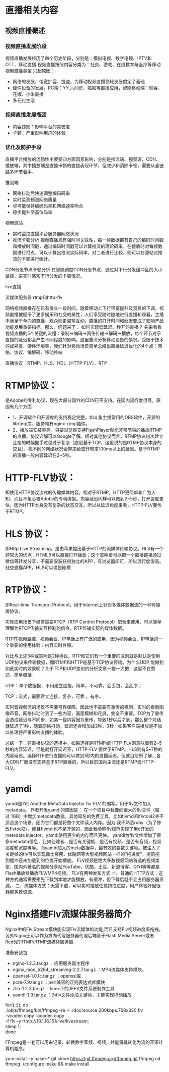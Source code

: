 # 直播相关内容

## 视频直播概述
### 视频直播发展阶段
视频直播发展经历了四个历史阶段，分别是：模拟电视、数字电视、IPTV和OTT、移动直播
视频直播按照内容分类为：社交、游戏、在线教育与医疗等移动视频直播类型
兴起原因：
- 网络的发展，带宽扩容、提速，为移动视频直播领域发展奠定了基础
- 硬件设备的发展，PC端：YY,六间房、呱呱等直播应用，智能移动端：映客、花椒、小米直播
- 多元化生活

### 视频直播发展瓶颈
- 内容违规：影响平台的美誉度
- 卡顿：严重影响用户的体验

### 优化及防护手段
直播平台播放的流畅性主要受四方面因素影响，分别是推流端、视频源、CDN、播放端，其中播放端是直播卡顿的直接表现环节，但减少和消除卡顿，需要从全链路多环节着手。

推流端
- 网络抖动后快速调整编码码率
- 实时监测预测网络质量
- 尽可能保持编码码率和网络速率吻合
- 稳步提升至高位码率

视频源站
- 实时监控直播平台服务器网络状况
- 推流卡顿分析
视频直播具有强时间关联性，每一帧数据都有自己的编码时间戳和播放时间戳，通过编码时间戳可以计算推流的理论码率，在接收时对每帧数据进行打点，可以计算出推流实际码率，对二者进行比较，则可以在源站对推流的卡顿进行统计。

CDN分发节点卡顿分析
在智能调度CDN分发节点，通过对下行分发缓冲区的大小监控，来实时感知下行分发的卡顿情况。



live直播

流媒体服务器
rtmp和http-flv

网络视频直播存在已有很长一段时间，随着移动上下行带宽提升及资费的下调，视频直播被赋予了更多娱乐和社交的属性，人们享受随时随地进行直播和观看，主播不满足于单向的直播，观众则更渴望互动，直播的打开时间和延迟变成了影响产品功能发展重要指标。那么，问题来了： 如何实现低延迟、秒开的直播？
先来看看视频直播的5个关键的流程：录制->编码->网络传输->解码->播放，每个环节对于直播的延迟都会产生不同程度的影响。这里重点分析移动设备的情况。受限于技术的成熟度、硬件环境等，我们针对移动场景简单总结出直播延迟优化的4个点：网络、协议、编解码、移动终端

直播协议：RTMP、HLS、HDL（HTTP-FLV）、RTP
# RTMP协议：

是Adobe的专利协议，现在大部分国外的CDN已不支持。在国内流行度很高。原因有几个方面：

- 1、开源软件和开源库的支持稳定完整。如斗鱼主播常用的OBS软件，开源的librtmp库，服务端有nginx-rtmp插件。
- 2、播放端安装率高。只要浏览器支持FlashPlayer就能非常简易的播放RTMP的直播，协议详解可以Google了解。相对其他协议而言，RTMP协议初次建立连接的时候握手过程过于复杂（底层基于TCP，这里说的是RTMP协议本身的交互），视不同的网络状况会带来给首开带来100ms以上的延迟。基于RTMP的直播一般内容延迟在2~5秒。

# HTTP-FLV协议：

即使用HTTP协议流式的传输媒体内容。相对于RTMP，HTTP更简单和广为人知，而且不担心被Adobe的专利绑架。内容延迟同样可以做到2~5秒，打开速度更快，因为HTTP本身没有复杂的状态交互。所以从延迟角度来看，HTTP-FLV要优于RTMP。

# HLS 协议：

即Http Live Streaming，是由苹果提出基于HTTP的流媒体传输协议。HLS有一个非常大的优点：HTML5可以直接打开播放；这个意味着可以把一个直播链接通过微信等转发分享，不需要安装任何独立的APP，有浏览器即可，所以流行度很高。社交直播APP，HLS可以说是刚需

# RTP协议：

即Real-time Transport Protocol，用于Internet上针对多媒体数据流的一种传输层协议。

实际应用场景下经常需要RTCP（RTP Control Protocol）配合来使用，可以简单理解为RTCP传输交互控制的信令，RTP传输实际的媒体数据。

RTP在视频监控、视频会议、IP电话上有广泛的应用，因为视频会议、IP电话的一个重要的使用体验：内容实时性强。

对比与上述3种或实际是2种协议，RTP和它们有一个重要的区别就是默认是使用UDP协议来传输数据，而RTMP和HTTP是基于TCP协议传输。为什么UDP 能做到如此实时的效果呢？关于TCP和UDP差别的分析文章一搜一大把，这里不在赘述，简单概括：

UDP：单个数据报，不用建立连接，简单，不可靠，会丢包，会乱序；

TCP：流式，需要建立连接，复杂，可靠 ，有序。

实时音视频流的场景不需要可靠保障，因此也不需要有重传的机制，实时的看到图像声音，网络抖动时丢了一些内容，画面模糊和花屏，完全不重要。TCP为了重传会造成延迟与不同步，如某一截内容因为重传，导致1秒以后才到，那么整个对话就延迟了1秒，随着网络抖动，延迟还会增加成2秒、3秒，如果客户端播放是不加以处理将严重影响直播的体验。

总结一下：在直播协议的选择中，如果选择是RTMP或HTTP-FLV则意味着有2~5秒的内容延迟，但是就打开延迟开，HTTP-FLV 要优于RTMP。HLS则有5~7秒的内容延迟。选择RTP进行直播则可以做到1秒内的直播延迟。但就目前所了解，各大CDN厂商没有支持基于RTP直播的，所以目前国内主流还是RTMP或HTTP-FLV。


# yamdi
yamdi是Yet Another MetaData Injector for FLV 的缩写。用于flv文件加入metadata。
作者开发yamdi的原因是：
在一个项目中我要向很大的flv文件（超过 1GB）中增加metadata数据。其他知名的免费工具，比如flvmdi和flvtool2并不适合这个场景，因为它们都是将整个文件读入内存。因为 我不熟悉ruby（为了修改flvtool2），而且flvmdi也不是开源的，因此我参照flv规范实现了用c开发的metadata injector。yamdi使用更少的内存而且更快。
yamdi为flv文件增加了很多metadata信息，比如创建者、是否有关键帧、是否有视频、是否有音频，视频高度和宽度等等。而yamdi加入的meta数据中，最有效的要数关键帧。被注入了关键帧的flv可以实现像土豆网、优酷网等大型视频网站一样的“拖进度”，提前拖到缓冲还未加载到的位置开始播放。
FLV视频是绝大多数视频网站首选的视频类型，国内外著名的视频分享站YouTube、优酷、土豆、新浪博客、QIYI等等都是Flash播放器播放FLV/MP4视频。
FLV有两种发布方式
一、普通的HTTP方式：这种方式通常需要预先下载到本地才能播放，有缓冲，但下载后就不会占用服务器资源。
二、流媒体方式：无需下载，可以实时播放任意拖拽进度，用户体验好但很耗服务器资源。

# Nginx搭建Flv流媒体服务器简介
Nginx中的Flv Stream模块能实现Flv流媒体的功能,而且支持Flv视频进度条拖拽，另外Nignx还可以作为方向代理服务器代理后端基于Flash Media Server或者Red5的RTMP/RTMP流媒体服务器

准备安装包
- nginx-1.2.3.tar.gz      					        ：应用服务器主程序
- nginx_mod_h264_streaming-2.2.7.tar.gz     ：MP4流媒体支持模块。
- openssl-1.0.1c.tar.gz                		  ：openssl库
- pcre-7.9.tar.gz                        		：perl兼容的正则表达式库模块           
- zlib-1.2.3.tar.gz                    			：liunx下的JFFS文件系统制作工具
- yamdi-1.9.tar.gz                     			：为flv文件添加关键帧，才能实现拖动播放


for((;;)); do \
    ./objs/ffmpeg/bin/ffmpeg -re -i ./doc/source.200kbps.768x320.flv \
    -vcodec copy -acodec copy \
    -f flv -y rtmp://10.1.16.151/live/livestream; \
    sleep 1; \
done

FFmpeg是一套可以用来记录、转换数字音频、视频，并能将其转化为流的开源计算机程序。

yum install -y nasm-*
git clone https://git.ffmpeg.org/ffmpeg.git ffmpeg
cd ffmpeg
./configure
make && make install
